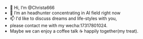 - 👋 Hi, I’m @Christa666
- 👀 I’m an headhunter concentrating in AI field right now
- 📫 I'd like to discuss dreams and life-styles with you,
- please contact me with my wecha:17317801024.
- Maybe we can enjoy a coffee talk ☕️ happily together(my treat).


<!---
Christa666/Christa666 is a ✨ special ✨ repository because its `README.md` (this file) appears on your GitHub profile.
You can click the Preview link to take a look at your changes.
--->
